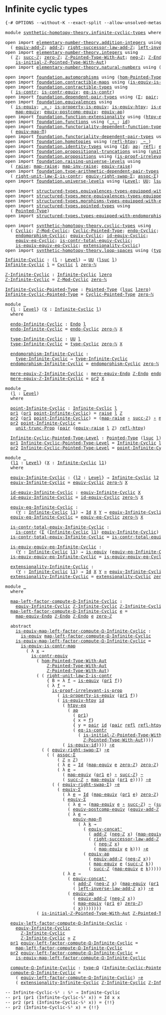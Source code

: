 # Infinite cyclic types

<pre class="Agda"><a id="34" class="Symbol">{-#</a> <a id="38" class="Keyword">OPTIONS</a> <a id="46" class="Pragma">--without-K</a> <a id="58" class="Pragma">--exact-split</a> <a id="72" class="Pragma">--allow-unsolved-metas</a> <a id="95" class="Symbol">#-}</a>

<a id="100" class="Keyword">module</a> <a id="107" href="synthetic-homotopy-theory.infinite-cyclic-types.html" class="Module">synthetic-homotopy-theory.infinite-cyclic-types</a> <a id="155" class="Keyword">where</a>

<a id="162" class="Keyword">open</a> <a id="167" class="Keyword">import</a> <a id="174" href="elementary-number-theory.addition-integers.html" class="Module">elementary-number-theory.addition-integers</a> <a id="217" class="Keyword">using</a>
  <a id="225" class="Symbol">(</a> <a id="227" href="elementary-number-theory.addition-integers.html#14008" class="Function">equiv-add-ℤ</a><a id="238" class="Symbol">;</a> <a id="240" href="elementary-number-theory.addition-integers.html#1489" class="Function">add-ℤ</a><a id="245" class="Symbol">;</a> <a id="247" href="elementary-number-theory.addition-integers.html#4028" class="Function">right-successor-law-add-ℤ</a><a id="272" class="Symbol">;</a> <a id="274" href="elementary-number-theory.addition-integers.html#7226" class="Function">left-inverse-law-add-ℤ</a><a id="296" class="Symbol">)</a>
<a id="298" class="Keyword">open</a> <a id="303" class="Keyword">import</a> <a id="310" href="elementary-number-theory.integers.html" class="Module">elementary-number-theory.integers</a> <a id="344" class="Keyword">using</a>
  <a id="352" class="Symbol">(</a> <a id="354" href="elementary-number-theory.integers.html#1867" class="Function">ℤ</a><a id="355" class="Symbol">;</a> <a id="357" href="elementary-number-theory.integers.html#3458" class="Function">succ-ℤ</a><a id="363" class="Symbol">;</a> <a id="365" href="elementary-number-theory.integers.html#2119" class="Function">zero-ℤ</a><a id="371" class="Symbol">;</a> <a id="373" href="elementary-number-theory.integers.html#11387" class="Function">ℤ-Pointed-Type-With-Aut</a><a id="396" class="Symbol">;</a> <a id="398" href="elementary-number-theory.integers.html#3883" class="Function">neg-ℤ</a><a id="403" class="Symbol">;</a> <a id="405" href="elementary-number-theory.integers.html#3783" class="Function">ℤ-Endo</a><a id="411" class="Symbol">;</a>
    <a id="417" href="elementary-number-theory.integers.html#20906" class="Function">is-initial-ℤ-Pointed-Type-With-Aut</a><a id="451" class="Symbol">)</a>
<a id="453" class="Keyword">open</a> <a id="458" class="Keyword">import</a> <a id="465" href="elementary-number-theory.natural-numbers.html" class="Module">elementary-number-theory.natural-numbers</a> <a id="506" class="Keyword">using</a> <a id="512" class="Symbol">(</a><a id="513" href="elementary-number-theory.natural-numbers.html#1465" class="InductiveConstructor">zero-ℕ</a><a id="519" class="Symbol">)</a>

<a id="522" class="Keyword">open</a> <a id="527" class="Keyword">import</a> <a id="534" href="foundation.automorphisms.html" class="Module">foundation.automorphisms</a> <a id="559" class="Keyword">using</a> <a id="565" class="Symbol">(</a><a id="566" href="foundation.automorphisms.html#2986" class="Function">hom-Pointed-Type-With-Aut</a><a id="591" class="Symbol">)</a>
<a id="593" class="Keyword">open</a> <a id="598" class="Keyword">import</a> <a id="605" href="foundation.contractible-maps.html" class="Module">foundation.contractible-maps</a> <a id="634" class="Keyword">using</a> <a id="640" class="Symbol">(</a><a id="641" href="foundation-core.contractible-maps.html#2368" class="Function">is-equiv-is-contr-map</a><a id="662" class="Symbol">)</a>
<a id="664" class="Keyword">open</a> <a id="669" class="Keyword">import</a> <a id="676" href="foundation.contractible-types.html" class="Module">foundation.contractible-types</a> <a id="706" class="Keyword">using</a>
  <a id="714" class="Symbol">(</a> <a id="716" href="foundation-core.contractible-types.html#925" class="Function">is-contr</a><a id="724" class="Symbol">;</a> <a id="726" href="foundation-core.contractible-types.html#3230" class="Function">is-contr-equiv</a><a id="740" class="Symbol">;</a> <a id="742" href="foundation-core.contractible-types.html#1232" class="Function">eq-is-contr</a><a id="753" class="Symbol">)</a>
<a id="755" class="Keyword">open</a> <a id="760" class="Keyword">import</a> <a id="767" href="foundation.dependent-pair-types.html" class="Module">foundation.dependent-pair-types</a> <a id="799" class="Keyword">using</a> <a id="805" class="Symbol">(</a><a id="806" href="foundation-core.dependent-pair-types.html#502" class="Record">Σ</a><a id="807" class="Symbol">;</a> <a id="809" href="foundation-core.dependent-pair-types.html#575" class="InductiveConstructor">pair</a><a id="813" class="Symbol">;</a> <a id="815" href="foundation-core.dependent-pair-types.html#592" class="Field">pr1</a><a id="818" class="Symbol">;</a> <a id="820" href="foundation-core.dependent-pair-types.html#604" class="Field">pr2</a><a id="823" class="Symbol">)</a>
<a id="825" class="Keyword">open</a> <a id="830" class="Keyword">import</a> <a id="837" href="foundation.equivalences.html" class="Module">foundation.equivalences</a> <a id="861" class="Keyword">using</a>
  <a id="869" class="Symbol">(</a> <a id="871" href="foundation-core.equivalences.html#1542" class="Function">is-equiv</a><a id="879" class="Symbol">;</a> <a id="881" href="foundation-core.equivalences.html#1607" class="Function Operator">_≃_</a><a id="884" class="Symbol">;</a> <a id="886" href="foundation.equivalences.html#13429" class="Function">is-property-is-equiv</a><a id="906" class="Symbol">;</a> <a id="908" href="foundation-core.equivalences.html#10144" class="Function">is-equiv-htpy</a><a id="921" class="Symbol">;</a> <a id="923" href="foundation-core.equivalences.html#2309" class="Function">is-equiv-id</a><a id="934" class="Symbol">;</a> <a id="936" href="foundation-core.equivalences.html#7855" class="Function Operator">_∘e_</a><a id="940" class="Symbol">;</a>
    <a id="946" href="foundation-core.equivalences.html#1807" class="Function">map-equiv</a><a id="955" class="Symbol">;</a> <a id="957" href="foundation.equivalences.html#18700" class="Function">equiv-postcomp-equiv</a><a id="977" class="Symbol">;</a> <a id="979" href="foundation-core.equivalences.html#16732" class="Function">equiv-ap</a><a id="987" class="Symbol">)</a>
<a id="989" class="Keyword">open</a> <a id="994" class="Keyword">import</a> <a id="1001" href="foundation.function-extensionality.html" class="Module">foundation.function-extensionality</a> <a id="1036" class="Keyword">using</a> <a id="1042" class="Symbol">(</a><a id="1043" href="foundation.function-extensionality.html#946" class="Function">htpy-eq</a><a id="1050" class="Symbol">)</a>
<a id="1052" class="Keyword">open</a> <a id="1057" class="Keyword">import</a> <a id="1064" href="foundation.functions.html" class="Module">foundation.functions</a> <a id="1085" class="Keyword">using</a> <a id="1091" class="Symbol">(</a><a id="1092" href="foundation-core.functions.html#407" class="Function Operator">_∘_</a><a id="1095" class="Symbol">;</a> <a id="1097" href="foundation-core.functions.html#309" class="Function">id</a><a id="1099" class="Symbol">)</a>
<a id="1101" class="Keyword">open</a> <a id="1106" class="Keyword">import</a> <a id="1113" href="foundation.functoriality-dependent-function-types.html" class="Module">foundation.functoriality-dependent-function-types</a> <a id="1163" class="Keyword">using</a>
  <a id="1171" class="Symbol">(</a> <a id="1173" href="foundation.functoriality-dependent-function-types.html#3637" class="Function">equiv-map-Π</a><a id="1184" class="Symbol">)</a>
<a id="1186" class="Keyword">open</a> <a id="1191" class="Keyword">import</a> <a id="1198" href="foundation.functoriality-dependent-pair-types.html" class="Module">foundation.functoriality-dependent-pair-types</a> <a id="1244" class="Keyword">using</a> <a id="1250" class="Symbol">(</a><a id="1251" href="foundation-core.functoriality-dependent-pair-types.html#10421" class="Function">equiv-Σ</a><a id="1258" class="Symbol">)</a>
<a id="1260" class="Keyword">open</a> <a id="1265" class="Keyword">import</a> <a id="1272" href="foundation.homotopies.html" class="Module">foundation.homotopies</a> <a id="1294" class="Keyword">using</a> <a id="1300" class="Symbol">(</a><a id="1301" href="foundation-core.homotopies.html#632" class="Function">refl-htpy</a><a id="1310" class="Symbol">;</a> <a id="1312" href="foundation-core.homotopies.html#467" class="Function Operator">_~_</a><a id="1315" class="Symbol">)</a>
<a id="1317" class="Keyword">open</a> <a id="1322" class="Keyword">import</a> <a id="1329" href="foundation.identity-types.html" class="Module">foundation.identity-types</a> <a id="1355" class="Keyword">using</a> <a id="1361" class="Symbol">(</a><a id="1362" href="foundation-core.identity-types.html#641" class="Datatype">Id</a><a id="1364" class="Symbol">;</a> <a id="1366" href="foundation-core.identity-types.html#2853" class="Function">ap</a><a id="1368" class="Symbol">;</a> <a id="1370" href="foundation-core.identity-types.html#694" class="InductiveConstructor">refl</a><a id="1374" class="Symbol">;</a> <a id="1376" href="foundation.identity-types.html#2710" class="Function">equiv-concat&#39;</a><a id="1389" class="Symbol">)</a>
<a id="1391" class="Keyword">open</a> <a id="1396" class="Keyword">import</a> <a id="1403" href="foundation.propositional-truncations.html" class="Module">foundation.propositional-truncations</a> <a id="1440" class="Keyword">using</a> <a id="1446" class="Symbol">(</a><a id="1447" href="foundation.propositional-truncations.html#2096" class="Function">unit-trunc-Prop</a><a id="1462" class="Symbol">)</a>
<a id="1464" class="Keyword">open</a> <a id="1469" class="Keyword">import</a> <a id="1476" href="foundation.propositions.html" class="Module">foundation.propositions</a> <a id="1500" class="Keyword">using</a> <a id="1506" class="Symbol">(</a><a id="1507" href="foundation-core.propositions.html#2978" class="Function">is-proof-irrelevant-is-prop</a><a id="1534" class="Symbol">)</a>
<a id="1536" class="Keyword">open</a> <a id="1541" class="Keyword">import</a> <a id="1548" href="foundation.raising-universe-levels.html" class="Module">foundation.raising-universe-levels</a> <a id="1583" class="Keyword">using</a>
  <a id="1591" class="Symbol">(</a> <a id="1593" href="foundation.raising-universe-levels.html#964" class="Datatype">raise</a><a id="1598" class="Symbol">;</a> <a id="1600" href="foundation.raising-universe-levels.html#1029" class="InductiveConstructor">map-raise</a><a id="1609" class="Symbol">;</a> <a id="1611" href="foundation.raising-universe-levels.html#1105" class="Function">map-inv-raise</a><a id="1624" class="Symbol">;</a> <a id="1626" href="foundation.raising-universe-levels.html#1541" class="Function">equiv-raise</a><a id="1637" class="Symbol">)</a>
<a id="1639" class="Keyword">open</a> <a id="1644" class="Keyword">import</a> <a id="1651" href="foundation.type-arithmetic-dependent-pair-types.html" class="Module">foundation.type-arithmetic-dependent-pair-types</a> <a id="1699" class="Keyword">using</a>
  <a id="1707" class="Symbol">(</a> <a id="1709" href="foundation-core.type-arithmetic-dependent-pair-types.html#4301" class="Function">right-unit-law-Σ-is-contr</a><a id="1734" class="Symbol">;</a> <a id="1736" href="foundation-core.type-arithmetic-dependent-pair-types.html#11499" class="Function">equiv-right-swap-Σ</a><a id="1754" class="Symbol">;</a> <a id="1756" href="foundation-core.type-arithmetic-dependent-pair-types.html#5662" class="Function">assoc-Σ</a><a id="1763" class="Symbol">)</a>
<a id="1765" class="Keyword">open</a> <a id="1770" class="Keyword">import</a> <a id="1777" href="foundation.universe-levels.html" class="Module">foundation.universe-levels</a> <a id="1804" class="Keyword">using</a> <a id="1810" class="Symbol">(</a><a id="1811" href="Agda.Primitive.html#597" class="Postulate">Level</a><a id="1816" class="Symbol">;</a> <a id="1818" href="foundation-core.universe-levels.html#222" class="Primitive">UU</a><a id="1820" class="Symbol">;</a> <a id="1822" href="Agda.Primitive.html#780" class="Primitive">lsuc</a><a id="1826" class="Symbol">;</a> <a id="1828" href="Agda.Primitive.html#764" class="Primitive">lzero</a><a id="1833" class="Symbol">;</a> <a id="1835" href="Agda.Primitive.html#810" class="Primitive Operator">_⊔_</a><a id="1838" class="Symbol">)</a>

<a id="1841" class="Keyword">open</a> <a id="1846" class="Keyword">import</a> <a id="1853" href="structured-types.equivalences-types-equipped-with-endomorphisms.html" class="Module">structured-types.equivalences-types-equipped-with-endomorphisms</a>
<a id="1917" class="Keyword">open</a> <a id="1922" class="Keyword">import</a> <a id="1929" href="structured-types.mere-equivalences-types-equipped-with-endomorphisms.html" class="Module">structured-types.mere-equivalences-types-equipped-with-endomorphisms</a>
<a id="1998" class="Keyword">open</a> <a id="2003" class="Keyword">import</a> <a id="2010" href="structured-types.morphisms-types-equipped-with-endomorphisms.html" class="Module">structured-types.morphisms-types-equipped-with-endomorphisms</a>
<a id="2071" class="Keyword">open</a> <a id="2076" class="Keyword">import</a> <a id="2083" href="structured-types.pointed-types.html" class="Module">structured-types.pointed-types</a> <a id="2114" class="Keyword">using</a>
  <a id="2122" class="Symbol">(</a> <a id="2124" href="structured-types.pointed-types.html#383" class="Function">Pointed-Type</a><a id="2136" class="Symbol">)</a>
<a id="2138" class="Keyword">open</a> <a id="2143" class="Keyword">import</a> <a id="2150" href="structured-types.types-equipped-with-endomorphisms.html" class="Module">structured-types.types-equipped-with-endomorphisms</a>

<a id="2202" class="Keyword">open</a> <a id="2207" class="Keyword">import</a> <a id="2214" href="synthetic-homotopy-theory.cyclic-types.html" class="Module">synthetic-homotopy-theory.cyclic-types</a> <a id="2253" class="Keyword">using</a>
  <a id="2261" class="Symbol">(</a> <a id="2263" href="synthetic-homotopy-theory.cyclic-types.html#3980" class="Function">Cyclic</a><a id="2269" class="Symbol">;</a> <a id="2271" href="synthetic-homotopy-theory.cyclic-types.html#4063" class="Function">ℤ-Mod-Cyclic</a><a id="2283" class="Symbol">;</a> <a id="2285" href="synthetic-homotopy-theory.cyclic-types.html#4199" class="Function">Cyclic-Pointed-Type</a><a id="2304" class="Symbol">;</a> <a id="2306" href="synthetic-homotopy-theory.cyclic-types.html#4348" class="Function">endo-Cyclic</a><a id="2317" class="Symbol">;</a> <a id="2319" href="synthetic-homotopy-theory.cyclic-types.html#4425" class="Function">type-Cyclic</a><a id="2330" class="Symbol">;</a>
    <a id="2336" href="synthetic-homotopy-theory.cyclic-types.html#4983" class="Function">endomorphism-Cyclic</a><a id="2355" class="Symbol">;</a> <a id="2357" href="synthetic-homotopy-theory.cyclic-types.html#5227" class="Function">equiv-Cyclic</a><a id="2369" class="Symbol">;</a> <a id="2371" href="synthetic-homotopy-theory.cyclic-types.html#6250" class="Function">id-equiv-Cyclic</a><a id="2386" class="Symbol">;</a>
    <a id="2392" href="synthetic-homotopy-theory.cyclic-types.html#6391" class="Function">equiv-eq-Cyclic</a><a id="2407" class="Symbol">;</a> <a id="2409" href="synthetic-homotopy-theory.cyclic-types.html#6501" class="Function">is-contr-total-equiv-Cyclic</a><a id="2436" class="Symbol">;</a>
    <a id="2442" href="synthetic-homotopy-theory.cyclic-types.html#6930" class="Function">is-equiv-equiv-eq-Cyclic</a><a id="2466" class="Symbol">;</a> <a id="2468" href="synthetic-homotopy-theory.cyclic-types.html#7169" class="Function">extensionality-Cyclic</a><a id="2489" class="Symbol">)</a>
<a id="2491" class="Keyword">open</a> <a id="2496" class="Keyword">import</a> <a id="2503" href="synthetic-homotopy-theory.loop-spaces.html" class="Module">synthetic-homotopy-theory.loop-spaces</a> <a id="2541" class="Keyword">using</a> <a id="2547" class="Symbol">(</a><a id="2548" href="synthetic-homotopy-theory.loop-spaces.html#1116" class="Function">type-Ω</a><a id="2554" class="Symbol">)</a>
</pre>
<pre class="Agda"><a id="Infinite-Cyclic"></a><a id="2569" href="synthetic-homotopy-theory.infinite-cyclic-types.html#2569" class="Function">Infinite-Cyclic</a> <a id="2585" class="Symbol">:</a> <a id="2587" class="Symbol">(</a><a id="2588" href="synthetic-homotopy-theory.infinite-cyclic-types.html#2588" class="Bound">l</a> <a id="2590" class="Symbol">:</a> <a id="2592" href="Agda.Primitive.html#597" class="Postulate">Level</a><a id="2597" class="Symbol">)</a> <a id="2599" class="Symbol">→</a> <a id="2601" href="foundation-core.universe-levels.html#222" class="Primitive">UU</a> <a id="2604" class="Symbol">(</a><a id="2605" href="Agda.Primitive.html#780" class="Primitive">lsuc</a> <a id="2610" href="synthetic-homotopy-theory.infinite-cyclic-types.html#2588" class="Bound">l</a><a id="2611" class="Symbol">)</a>
<a id="2613" href="synthetic-homotopy-theory.infinite-cyclic-types.html#2569" class="Function">Infinite-Cyclic</a> <a id="2629" href="synthetic-homotopy-theory.infinite-cyclic-types.html#2629" class="Bound">l</a> <a id="2631" class="Symbol">=</a> <a id="2633" href="synthetic-homotopy-theory.cyclic-types.html#3980" class="Function">Cyclic</a> <a id="2640" href="synthetic-homotopy-theory.infinite-cyclic-types.html#2629" class="Bound">l</a> <a id="2642" href="elementary-number-theory.natural-numbers.html#1465" class="InductiveConstructor">zero-ℕ</a> 

<a id="ℤ-Infinite-Cyclic"></a><a id="2651" href="synthetic-homotopy-theory.infinite-cyclic-types.html#2651" class="Function">ℤ-Infinite-Cyclic</a> <a id="2669" class="Symbol">:</a> <a id="2671" href="synthetic-homotopy-theory.infinite-cyclic-types.html#2569" class="Function">Infinite-Cyclic</a> <a id="2687" href="Agda.Primitive.html#764" class="Primitive">lzero</a>
<a id="2693" href="synthetic-homotopy-theory.infinite-cyclic-types.html#2651" class="Function">ℤ-Infinite-Cyclic</a> <a id="2711" class="Symbol">=</a> <a id="2713" href="synthetic-homotopy-theory.cyclic-types.html#4063" class="Function">ℤ-Mod-Cyclic</a> <a id="2726" href="elementary-number-theory.natural-numbers.html#1465" class="InductiveConstructor">zero-ℕ</a>

<a id="Infinite-Cyclic-Pointed-Type"></a><a id="2734" href="synthetic-homotopy-theory.infinite-cyclic-types.html#2734" class="Function">Infinite-Cyclic-Pointed-Type</a> <a id="2763" class="Symbol">:</a> <a id="2765" href="structured-types.pointed-types.html#383" class="Function">Pointed-Type</a> <a id="2778" class="Symbol">(</a><a id="2779" href="Agda.Primitive.html#780" class="Primitive">lsuc</a> <a id="2784" href="Agda.Primitive.html#764" class="Primitive">lzero</a><a id="2789" class="Symbol">)</a>
<a id="2791" href="synthetic-homotopy-theory.infinite-cyclic-types.html#2734" class="Function">Infinite-Cyclic-Pointed-Type</a> <a id="2820" class="Symbol">=</a> <a id="2822" href="synthetic-homotopy-theory.cyclic-types.html#4199" class="Function">Cyclic-Pointed-Type</a> <a id="2842" href="elementary-number-theory.natural-numbers.html#1465" class="InductiveConstructor">zero-ℕ</a>

<a id="2850" class="Keyword">module</a> <a id="2857" href="synthetic-homotopy-theory.infinite-cyclic-types.html#2857" class="Module">_</a>
  <a id="2861" class="Symbol">{</a><a id="2862" href="synthetic-homotopy-theory.infinite-cyclic-types.html#2862" class="Bound">l</a> <a id="2864" class="Symbol">:</a> <a id="2866" href="Agda.Primitive.html#597" class="Postulate">Level</a><a id="2871" class="Symbol">}</a> <a id="2873" class="Symbol">(</a><a id="2874" href="synthetic-homotopy-theory.infinite-cyclic-types.html#2874" class="Bound">X</a> <a id="2876" class="Symbol">:</a> <a id="2878" href="synthetic-homotopy-theory.infinite-cyclic-types.html#2569" class="Function">Infinite-Cyclic</a> <a id="2894" href="synthetic-homotopy-theory.infinite-cyclic-types.html#2862" class="Bound">l</a><a id="2895" class="Symbol">)</a>
  <a id="2899" class="Keyword">where</a>

  <a id="2908" href="synthetic-homotopy-theory.infinite-cyclic-types.html#2908" class="Function">endo-Infinite-Cyclic</a> <a id="2929" class="Symbol">:</a> <a id="2931" href="structured-types.types-equipped-with-endomorphisms.html#454" class="Function">Endo</a> <a id="2936" href="synthetic-homotopy-theory.infinite-cyclic-types.html#2862" class="Bound">l</a>
  <a id="2940" href="synthetic-homotopy-theory.infinite-cyclic-types.html#2908" class="Function">endo-Infinite-Cyclic</a> <a id="2961" class="Symbol">=</a> <a id="2963" href="synthetic-homotopy-theory.cyclic-types.html#4348" class="Function">endo-Cyclic</a> <a id="2975" href="elementary-number-theory.natural-numbers.html#1465" class="InductiveConstructor">zero-ℕ</a> <a id="2982" href="synthetic-homotopy-theory.infinite-cyclic-types.html#2874" class="Bound">X</a>
  
  <a id="2989" href="synthetic-homotopy-theory.infinite-cyclic-types.html#2989" class="Function">type-Infinite-Cyclic</a> <a id="3010" class="Symbol">:</a> <a id="3012" href="foundation-core.universe-levels.html#222" class="Primitive">UU</a> <a id="3015" href="synthetic-homotopy-theory.infinite-cyclic-types.html#2862" class="Bound">l</a>
  <a id="3019" href="synthetic-homotopy-theory.infinite-cyclic-types.html#2989" class="Function">type-Infinite-Cyclic</a> <a id="3040" class="Symbol">=</a> <a id="3042" href="synthetic-homotopy-theory.cyclic-types.html#4425" class="Function">type-Cyclic</a> <a id="3054" href="elementary-number-theory.natural-numbers.html#1465" class="InductiveConstructor">zero-ℕ</a> <a id="3061" href="synthetic-homotopy-theory.infinite-cyclic-types.html#2874" class="Bound">X</a>
  
  <a id="3068" href="synthetic-homotopy-theory.infinite-cyclic-types.html#3068" class="Function">endomorphism-Infinite-Cyclic</a> <a id="3097" class="Symbol">:</a>
    <a id="3103" href="synthetic-homotopy-theory.infinite-cyclic-types.html#2989" class="Function">type-Infinite-Cyclic</a> <a id="3124" class="Symbol">→</a> <a id="3126" href="synthetic-homotopy-theory.infinite-cyclic-types.html#2989" class="Function">type-Infinite-Cyclic</a>
  <a id="3149" href="synthetic-homotopy-theory.infinite-cyclic-types.html#3068" class="Function">endomorphism-Infinite-Cyclic</a> <a id="3178" class="Symbol">=</a> <a id="3180" href="synthetic-homotopy-theory.cyclic-types.html#4983" class="Function">endomorphism-Cyclic</a> <a id="3200" href="elementary-number-theory.natural-numbers.html#1465" class="InductiveConstructor">zero-ℕ</a> <a id="3207" href="synthetic-homotopy-theory.infinite-cyclic-types.html#2874" class="Bound">X</a>

  <a id="3212" href="synthetic-homotopy-theory.infinite-cyclic-types.html#3212" class="Function">mere-equiv-ℤ-Infinite-Cyclic</a> <a id="3241" class="Symbol">:</a> <a id="3243" href="structured-types.mere-equivalences-types-equipped-with-endomorphisms.html#944" class="Function">mere-equiv-Endo</a> <a id="3259" href="elementary-number-theory.integers.html#3783" class="Function">ℤ-Endo</a> <a id="3266" href="synthetic-homotopy-theory.infinite-cyclic-types.html#2908" class="Function">endo-Infinite-Cyclic</a>
  <a id="3289" href="synthetic-homotopy-theory.infinite-cyclic-types.html#3212" class="Function">mere-equiv-ℤ-Infinite-Cyclic</a> <a id="3318" class="Symbol">=</a> <a id="3320" href="foundation-core.dependent-pair-types.html#604" class="Field">pr2</a> <a id="3324" href="synthetic-homotopy-theory.infinite-cyclic-types.html#2874" class="Bound">X</a>
  
<a id="3329" class="Keyword">module</a> <a id="3336" href="synthetic-homotopy-theory.infinite-cyclic-types.html#3336" class="Module">_</a>
  <a id="3340" class="Symbol">(</a><a id="3341" href="synthetic-homotopy-theory.infinite-cyclic-types.html#3341" class="Bound">l</a> <a id="3343" class="Symbol">:</a> <a id="3345" href="Agda.Primitive.html#597" class="Postulate">Level</a><a id="3350" class="Symbol">)</a>
  <a id="3354" class="Keyword">where</a>

  <a id="3363" href="synthetic-homotopy-theory.infinite-cyclic-types.html#3363" class="Function">point-Infinite-Cyclic</a> <a id="3385" class="Symbol">:</a> <a id="3387" href="synthetic-homotopy-theory.infinite-cyclic-types.html#2569" class="Function">Infinite-Cyclic</a> <a id="3403" href="synthetic-homotopy-theory.infinite-cyclic-types.html#3341" class="Bound">l</a>
  <a id="3407" href="foundation-core.dependent-pair-types.html#592" class="Field">pr1</a> <a id="3411" class="Symbol">(</a><a id="3412" href="foundation-core.dependent-pair-types.html#592" class="Field">pr1</a> <a id="3416" href="synthetic-homotopy-theory.infinite-cyclic-types.html#3363" class="Function">point-Infinite-Cyclic</a><a id="3437" class="Symbol">)</a> <a id="3439" class="Symbol">=</a> <a id="3441" href="foundation.raising-universe-levels.html#964" class="Datatype">raise</a> <a id="3447" href="synthetic-homotopy-theory.infinite-cyclic-types.html#3341" class="Bound">l</a> <a id="3449" href="elementary-number-theory.integers.html#1867" class="Function">ℤ</a>
  <a id="3453" href="foundation-core.dependent-pair-types.html#604" class="Field">pr2</a> <a id="3457" class="Symbol">(</a><a id="3458" href="foundation-core.dependent-pair-types.html#592" class="Field">pr1</a> <a id="3462" href="synthetic-homotopy-theory.infinite-cyclic-types.html#3363" class="Function">point-Infinite-Cyclic</a><a id="3483" class="Symbol">)</a> <a id="3485" class="Symbol">=</a> <a id="3487" class="Symbol">(</a><a id="3488" href="foundation.raising-universe-levels.html#1029" class="InductiveConstructor">map-raise</a> <a id="3498" href="foundation-core.functions.html#407" class="Function Operator">∘</a> <a id="3500" href="elementary-number-theory.integers.html#3458" class="Function">succ-ℤ</a><a id="3506" class="Symbol">)</a> <a id="3508" href="foundation-core.functions.html#407" class="Function Operator">∘</a> <a id="3510" href="foundation.raising-universe-levels.html#1105" class="Function">map-inv-raise</a>
  <a id="3526" href="foundation-core.dependent-pair-types.html#604" class="Field">pr2</a> <a id="3530" href="synthetic-homotopy-theory.infinite-cyclic-types.html#3363" class="Function">point-Infinite-Cyclic</a> <a id="3552" class="Symbol">=</a>
    <a id="3558" href="foundation.propositional-truncations.html#2096" class="Function">unit-trunc-Prop</a> <a id="3574" class="Symbol">(</a><a id="3575" href="foundation-core.dependent-pair-types.html#575" class="InductiveConstructor">pair</a> <a id="3580" class="Symbol">(</a><a id="3581" href="foundation.raising-universe-levels.html#1541" class="Function">equiv-raise</a> <a id="3593" href="synthetic-homotopy-theory.infinite-cyclic-types.html#3341" class="Bound">l</a> <a id="3595" href="elementary-number-theory.integers.html#1867" class="Function">ℤ</a><a id="3596" class="Symbol">)</a> <a id="3598" href="foundation-core.homotopies.html#632" class="Function">refl-htpy</a><a id="3607" class="Symbol">)</a>

  <a id="3612" href="synthetic-homotopy-theory.infinite-cyclic-types.html#3612" class="Function">Infinite-Cyclic-Pointed-Type-Level</a> <a id="3647" class="Symbol">:</a> <a id="3649" href="structured-types.pointed-types.html#383" class="Function">Pointed-Type</a> <a id="3662" class="Symbol">(</a><a id="3663" href="Agda.Primitive.html#780" class="Primitive">lsuc</a> <a id="3668" href="synthetic-homotopy-theory.infinite-cyclic-types.html#3341" class="Bound">l</a><a id="3669" class="Symbol">)</a>
  <a id="3673" href="foundation-core.dependent-pair-types.html#592" class="Field">pr1</a> <a id="3677" href="synthetic-homotopy-theory.infinite-cyclic-types.html#3612" class="Function">Infinite-Cyclic-Pointed-Type-Level</a> <a id="3712" class="Symbol">=</a> <a id="3714" href="synthetic-homotopy-theory.infinite-cyclic-types.html#2569" class="Function">Infinite-Cyclic</a> <a id="3730" href="synthetic-homotopy-theory.infinite-cyclic-types.html#3341" class="Bound">l</a>
  <a id="3734" href="foundation-core.dependent-pair-types.html#604" class="Field">pr2</a> <a id="3738" href="synthetic-homotopy-theory.infinite-cyclic-types.html#3612" class="Function">Infinite-Cyclic-Pointed-Type-Level</a> <a id="3773" class="Symbol">=</a> <a id="3775" href="synthetic-homotopy-theory.infinite-cyclic-types.html#3363" class="Function">point-Infinite-Cyclic</a>

<a id="3798" class="Keyword">module</a> <a id="3805" href="synthetic-homotopy-theory.infinite-cyclic-types.html#3805" class="Module">_</a>
  <a id="3809" class="Symbol">{</a><a id="3810" href="synthetic-homotopy-theory.infinite-cyclic-types.html#3810" class="Bound">l1</a> <a id="3813" class="Symbol">:</a> <a id="3815" href="Agda.Primitive.html#597" class="Postulate">Level</a><a id="3820" class="Symbol">}</a> <a id="3822" class="Symbol">(</a><a id="3823" href="synthetic-homotopy-theory.infinite-cyclic-types.html#3823" class="Bound">X</a> <a id="3825" class="Symbol">:</a> <a id="3827" href="synthetic-homotopy-theory.infinite-cyclic-types.html#2569" class="Function">Infinite-Cyclic</a> <a id="3843" href="synthetic-homotopy-theory.infinite-cyclic-types.html#3810" class="Bound">l1</a><a id="3845" class="Symbol">)</a> 
  <a id="3850" class="Keyword">where</a>
  
  <a id="3861" href="synthetic-homotopy-theory.infinite-cyclic-types.html#3861" class="Function">equiv-Infinite-Cyclic</a> <a id="3883" class="Symbol">:</a> <a id="3885" class="Symbol">{</a><a id="3886" href="synthetic-homotopy-theory.infinite-cyclic-types.html#3886" class="Bound">l2</a> <a id="3889" class="Symbol">:</a> <a id="3891" href="Agda.Primitive.html#597" class="Postulate">Level</a><a id="3896" class="Symbol">}</a> <a id="3898" class="Symbol">→</a> <a id="3900" href="synthetic-homotopy-theory.infinite-cyclic-types.html#2569" class="Function">Infinite-Cyclic</a> <a id="3916" href="synthetic-homotopy-theory.infinite-cyclic-types.html#3886" class="Bound">l2</a> <a id="3919" class="Symbol">→</a> <a id="3921" href="foundation-core.universe-levels.html#222" class="Primitive">UU</a> <a id="3924" class="Symbol">(</a><a id="3925" href="synthetic-homotopy-theory.infinite-cyclic-types.html#3810" class="Bound">l1</a> <a id="3928" href="Agda.Primitive.html#810" class="Primitive Operator">⊔</a> <a id="3930" href="synthetic-homotopy-theory.infinite-cyclic-types.html#3886" class="Bound">l2</a><a id="3932" class="Symbol">)</a>
  <a id="3936" href="synthetic-homotopy-theory.infinite-cyclic-types.html#3861" class="Function">equiv-Infinite-Cyclic</a> <a id="3958" class="Symbol">=</a> <a id="3960" href="synthetic-homotopy-theory.cyclic-types.html#5227" class="Function">equiv-Cyclic</a> <a id="3973" href="elementary-number-theory.natural-numbers.html#1465" class="InductiveConstructor">zero-ℕ</a> <a id="3980" href="synthetic-homotopy-theory.infinite-cyclic-types.html#3823" class="Bound">X</a>

  <a id="3985" href="synthetic-homotopy-theory.infinite-cyclic-types.html#3985" class="Function">id-equiv-Infinite-Cyclic</a> <a id="4010" class="Symbol">:</a> <a id="4012" href="synthetic-homotopy-theory.infinite-cyclic-types.html#3861" class="Function">equiv-Infinite-Cyclic</a> <a id="4034" href="synthetic-homotopy-theory.infinite-cyclic-types.html#3823" class="Bound">X</a>
  <a id="4038" href="synthetic-homotopy-theory.infinite-cyclic-types.html#3985" class="Function">id-equiv-Infinite-Cyclic</a> <a id="4063" class="Symbol">=</a> <a id="4065" href="synthetic-homotopy-theory.cyclic-types.html#6250" class="Function">id-equiv-Cyclic</a> <a id="4081" href="elementary-number-theory.natural-numbers.html#1465" class="InductiveConstructor">zero-ℕ</a> <a id="4088" href="synthetic-homotopy-theory.infinite-cyclic-types.html#3823" class="Bound">X</a>

  <a id="4093" href="synthetic-homotopy-theory.infinite-cyclic-types.html#4093" class="Function">equiv-eq-Infinite-Cyclic</a> <a id="4118" class="Symbol">:</a>
    <a id="4124" class="Symbol">(</a><a id="4125" href="synthetic-homotopy-theory.infinite-cyclic-types.html#4125" class="Bound">Y</a> <a id="4127" class="Symbol">:</a> <a id="4129" href="synthetic-homotopy-theory.infinite-cyclic-types.html#2569" class="Function">Infinite-Cyclic</a> <a id="4145" href="synthetic-homotopy-theory.infinite-cyclic-types.html#3810" class="Bound">l1</a><a id="4147" class="Symbol">)</a> <a id="4149" class="Symbol">→</a> <a id="4151" href="foundation-core.identity-types.html#641" class="Datatype">Id</a> <a id="4154" href="synthetic-homotopy-theory.infinite-cyclic-types.html#3823" class="Bound">X</a> <a id="4156" href="synthetic-homotopy-theory.infinite-cyclic-types.html#4125" class="Bound">Y</a> <a id="4158" class="Symbol">→</a> <a id="4160" href="synthetic-homotopy-theory.infinite-cyclic-types.html#3861" class="Function">equiv-Infinite-Cyclic</a> <a id="4182" href="synthetic-homotopy-theory.infinite-cyclic-types.html#4125" class="Bound">Y</a>
  <a id="4186" href="synthetic-homotopy-theory.infinite-cyclic-types.html#4093" class="Function">equiv-eq-Infinite-Cyclic</a> <a id="4211" class="Symbol">=</a> <a id="4213" href="synthetic-homotopy-theory.cyclic-types.html#6391" class="Function">equiv-eq-Cyclic</a> <a id="4229" href="elementary-number-theory.natural-numbers.html#1465" class="InductiveConstructor">zero-ℕ</a> <a id="4236" href="synthetic-homotopy-theory.infinite-cyclic-types.html#3823" class="Bound">X</a>
  
  <a id="4243" href="synthetic-homotopy-theory.infinite-cyclic-types.html#4243" class="Function">is-contr-total-equiv-Infinite-Cyclic</a> <a id="4280" class="Symbol">:</a>
    <a id="4286" href="foundation-core.contractible-types.html#925" class="Function">is-contr</a> <a id="4295" class="Symbol">(</a><a id="4296" href="foundation-core.dependent-pair-types.html#502" class="Record">Σ</a> <a id="4298" class="Symbol">(</a><a id="4299" href="synthetic-homotopy-theory.infinite-cyclic-types.html#2569" class="Function">Infinite-Cyclic</a> <a id="4315" href="synthetic-homotopy-theory.infinite-cyclic-types.html#3810" class="Bound">l1</a><a id="4317" class="Symbol">)</a> <a id="4319" href="synthetic-homotopy-theory.infinite-cyclic-types.html#3861" class="Function">equiv-Infinite-Cyclic</a><a id="4340" class="Symbol">)</a>
  <a id="4344" href="synthetic-homotopy-theory.infinite-cyclic-types.html#4243" class="Function">is-contr-total-equiv-Infinite-Cyclic</a> <a id="4381" class="Symbol">=</a> <a id="4383" href="synthetic-homotopy-theory.cyclic-types.html#6501" class="Function">is-contr-total-equiv-Cyclic</a> <a id="4411" href="elementary-number-theory.natural-numbers.html#1465" class="InductiveConstructor">zero-ℕ</a> <a id="4418" href="synthetic-homotopy-theory.infinite-cyclic-types.html#3823" class="Bound">X</a>

  <a id="4423" href="synthetic-homotopy-theory.infinite-cyclic-types.html#4423" class="Function">is-equiv-equiv-eq-Infinite-Cyclic</a> <a id="4457" class="Symbol">:</a>
    <a id="4463" class="Symbol">(</a><a id="4464" href="synthetic-homotopy-theory.infinite-cyclic-types.html#4464" class="Bound">Y</a> <a id="4466" class="Symbol">:</a> <a id="4468" href="synthetic-homotopy-theory.infinite-cyclic-types.html#2569" class="Function">Infinite-Cyclic</a> <a id="4484" href="synthetic-homotopy-theory.infinite-cyclic-types.html#3810" class="Bound">l1</a><a id="4486" class="Symbol">)</a> <a id="4488" class="Symbol">→</a> <a id="4490" href="foundation-core.equivalences.html#1542" class="Function">is-equiv</a> <a id="4499" class="Symbol">(</a><a id="4500" href="synthetic-homotopy-theory.infinite-cyclic-types.html#4093" class="Function">equiv-eq-Infinite-Cyclic</a> <a id="4525" href="synthetic-homotopy-theory.infinite-cyclic-types.html#4464" class="Bound">Y</a><a id="4526" class="Symbol">)</a>
  <a id="4530" href="synthetic-homotopy-theory.infinite-cyclic-types.html#4423" class="Function">is-equiv-equiv-eq-Infinite-Cyclic</a> <a id="4564" class="Symbol">=</a> <a id="4566" href="synthetic-homotopy-theory.cyclic-types.html#6930" class="Function">is-equiv-equiv-eq-Cyclic</a> <a id="4591" href="elementary-number-theory.natural-numbers.html#1465" class="InductiveConstructor">zero-ℕ</a> <a id="4598" href="synthetic-homotopy-theory.infinite-cyclic-types.html#3823" class="Bound">X</a>

  <a id="4603" href="synthetic-homotopy-theory.infinite-cyclic-types.html#4603" class="Function">extensionality-Infinite-Cyclic</a> <a id="4634" class="Symbol">:</a>
    <a id="4640" class="Symbol">(</a><a id="4641" href="synthetic-homotopy-theory.infinite-cyclic-types.html#4641" class="Bound">Y</a> <a id="4643" class="Symbol">:</a> <a id="4645" href="synthetic-homotopy-theory.infinite-cyclic-types.html#2569" class="Function">Infinite-Cyclic</a> <a id="4661" href="synthetic-homotopy-theory.infinite-cyclic-types.html#3810" class="Bound">l1</a><a id="4663" class="Symbol">)</a> <a id="4665" class="Symbol">→</a> <a id="4667" href="foundation-core.identity-types.html#641" class="Datatype">Id</a> <a id="4670" href="synthetic-homotopy-theory.infinite-cyclic-types.html#3823" class="Bound">X</a> <a id="4672" href="synthetic-homotopy-theory.infinite-cyclic-types.html#4641" class="Bound">Y</a> <a id="4674" href="foundation-core.equivalences.html#1607" class="Function Operator">≃</a> <a id="4676" href="synthetic-homotopy-theory.infinite-cyclic-types.html#3861" class="Function">equiv-Infinite-Cyclic</a> <a id="4698" href="synthetic-homotopy-theory.infinite-cyclic-types.html#4641" class="Bound">Y</a>
  <a id="4702" href="synthetic-homotopy-theory.infinite-cyclic-types.html#4603" class="Function">extensionality-Infinite-Cyclic</a> <a id="4733" class="Symbol">=</a> <a id="4735" href="synthetic-homotopy-theory.cyclic-types.html#7169" class="Function">extensionality-Cyclic</a> <a id="4757" href="elementary-number-theory.natural-numbers.html#1465" class="InductiveConstructor">zero-ℕ</a> <a id="4764" href="synthetic-homotopy-theory.infinite-cyclic-types.html#3823" class="Bound">X</a>

<a id="4767" class="Keyword">module</a> <a id="4774" href="synthetic-homotopy-theory.infinite-cyclic-types.html#4774" class="Module">_</a>
  <a id="4778" class="Keyword">where</a>
  
  <a id="4789" href="synthetic-homotopy-theory.infinite-cyclic-types.html#4789" class="Function">map-left-factor-compute-Ω-Infinite-Cyclic</a> <a id="4831" class="Symbol">:</a>
    <a id="4837" href="synthetic-homotopy-theory.infinite-cyclic-types.html#3861" class="Function">equiv-Infinite-Cyclic</a> <a id="4859" href="synthetic-homotopy-theory.infinite-cyclic-types.html#2651" class="Function">ℤ-Infinite-Cyclic</a> <a id="4877" href="synthetic-homotopy-theory.infinite-cyclic-types.html#2651" class="Function">ℤ-Infinite-Cyclic</a> <a id="4895" class="Symbol">→</a> <a id="4897" href="elementary-number-theory.integers.html#1867" class="Function">ℤ</a>
  <a id="4901" href="synthetic-homotopy-theory.infinite-cyclic-types.html#4789" class="Function">map-left-factor-compute-Ω-Infinite-Cyclic</a> <a id="4943" href="synthetic-homotopy-theory.infinite-cyclic-types.html#4943" class="Bound">e</a> <a id="4945" class="Symbol">=</a>
    <a id="4951" href="structured-types.equivalences-types-equipped-with-endomorphisms.html#1431" class="Function">map-equiv-Endo</a> <a id="4966" href="elementary-number-theory.integers.html#3783" class="Function">ℤ-Endo</a> <a id="4973" href="elementary-number-theory.integers.html#3783" class="Function">ℤ-Endo</a> <a id="4980" href="synthetic-homotopy-theory.infinite-cyclic-types.html#4943" class="Bound">e</a> <a id="4982" href="elementary-number-theory.integers.html#2119" class="Function">zero-ℤ</a>

  <a id="4992" class="Keyword">abstract</a>
    <a id="5005" href="synthetic-homotopy-theory.infinite-cyclic-types.html#5005" class="Function">is-equiv-map-left-factor-compute-Ω-Infinite-Cyclic</a> <a id="5056" class="Symbol">:</a>
      <a id="5064" href="foundation-core.equivalences.html#1542" class="Function">is-equiv</a> <a id="5073" href="synthetic-homotopy-theory.infinite-cyclic-types.html#4789" class="Function">map-left-factor-compute-Ω-Infinite-Cyclic</a>
    <a id="5119" href="synthetic-homotopy-theory.infinite-cyclic-types.html#5005" class="Function">is-equiv-map-left-factor-compute-Ω-Infinite-Cyclic</a> <a id="5170" class="Symbol">=</a>
      <a id="5178" href="foundation-core.contractible-maps.html#2368" class="Function">is-equiv-is-contr-map</a>
        <a id="5208" class="Symbol">(</a> <a id="5210" class="Symbol">λ</a> <a id="5212" href="synthetic-homotopy-theory.infinite-cyclic-types.html#5212" class="Bound">x</a> <a id="5214" class="Symbol">→</a>
          <a id="5226" href="foundation-core.contractible-types.html#3230" class="Function">is-contr-equiv</a>
            <a id="5253" class="Symbol">(</a> <a id="5255" href="foundation.automorphisms.html#2986" class="Function">hom-Pointed-Type-With-Aut</a>
                <a id="5297" href="elementary-number-theory.integers.html#11387" class="Function">ℤ-Pointed-Type-With-Aut</a>
                <a id="5337" href="elementary-number-theory.integers.html#11387" class="Function">ℤ-Pointed-Type-With-Aut</a><a id="5360" class="Symbol">)</a>
            <a id="5374" class="Symbol">(</a> <a id="5376" class="Symbol">(</a> <a id="5378" href="foundation-core.type-arithmetic-dependent-pair-types.html#4301" class="Function">right-unit-law-Σ-is-contr</a>
                <a id="5420" class="Symbol">{</a> <a id="5422" class="Argument">B</a> <a id="5424" class="Symbol">=</a> <a id="5426" class="Symbol">λ</a> <a id="5428" href="synthetic-homotopy-theory.infinite-cyclic-types.html#5428" class="Bound">f</a> <a id="5430" class="Symbol">→</a> <a id="5432" href="foundation-core.equivalences.html#1542" class="Function">is-equiv</a> <a id="5441" class="Symbol">(</a><a id="5442" href="foundation-core.dependent-pair-types.html#592" class="Field">pr1</a> <a id="5446" href="synthetic-homotopy-theory.infinite-cyclic-types.html#5428" class="Bound">f</a><a id="5447" class="Symbol">)}</a>
                <a id="5466" class="Symbol">(</a> <a id="5468" class="Symbol">λ</a> <a id="5470" href="synthetic-homotopy-theory.infinite-cyclic-types.html#5470" class="Bound">f</a> <a id="5472" class="Symbol">→</a>
                  <a id="5492" href="foundation-core.propositions.html#2978" class="Function">is-proof-irrelevant-is-prop</a>
                    <a id="5540" class="Symbol">(</a> <a id="5542" href="foundation.equivalences.html#13429" class="Function">is-property-is-equiv</a> <a id="5563" class="Symbol">(</a><a id="5564" href="foundation-core.dependent-pair-types.html#592" class="Field">pr1</a> <a id="5568" href="synthetic-homotopy-theory.infinite-cyclic-types.html#5470" class="Bound">f</a><a id="5569" class="Symbol">))</a>
                    <a id="5592" class="Symbol">(</a> <a id="5594" href="foundation-core.equivalences.html#10144" class="Function">is-equiv-htpy</a> <a id="5608" href="foundation-core.functions.html#309" class="Function">id</a>
                      <a id="5633" class="Symbol">(</a> <a id="5635" href="foundation.function-extensionality.html#946" class="Function">htpy-eq</a>
                        <a id="5667" class="Symbol">(</a> <a id="5669" href="foundation-core.identity-types.html#2853" class="Function">ap</a>
                          <a id="5698" class="Symbol">(</a> <a id="5700" href="foundation-core.dependent-pair-types.html#592" class="Field">pr1</a><a id="5703" class="Symbol">)</a>
                          <a id="5731" class="Symbol">{</a> <a id="5733" class="Argument">x</a> <a id="5735" class="Symbol">=</a> <a id="5737" href="synthetic-homotopy-theory.infinite-cyclic-types.html#5470" class="Bound">f</a><a id="5738" class="Symbol">}</a>
                          <a id="5766" class="Symbol">{</a> <a id="5768" class="Argument">y</a> <a id="5770" class="Symbol">=</a> <a id="5772" href="foundation-core.dependent-pair-types.html#575" class="InductiveConstructor">pair</a> <a id="5777" href="foundation-core.functions.html#309" class="Function">id</a> <a id="5780" class="Symbol">(</a><a id="5781" href="foundation-core.dependent-pair-types.html#575" class="InductiveConstructor">pair</a> <a id="5786" href="foundation-core.identity-types.html#694" class="InductiveConstructor">refl</a> <a id="5791" href="foundation-core.homotopies.html#632" class="Function">refl-htpy</a><a id="5800" class="Symbol">)}</a>
                          <a id="5829" class="Symbol">(</a> <a id="5831" href="foundation-core.contractible-types.html#1232" class="Function">eq-is-contr</a>
                            <a id="5871" class="Symbol">(</a> <a id="5873" href="elementary-number-theory.integers.html#20906" class="Function">is-initial-ℤ-Pointed-Type-With-Aut</a>
                              <a id="5938" href="elementary-number-theory.integers.html#11387" class="Function">ℤ-Pointed-Type-With-Aut</a><a id="5961" class="Symbol">))))</a>
                      <a id="5988" class="Symbol">(</a> <a id="5990" href="foundation-core.equivalences.html#2309" class="Function">is-equiv-id</a><a id="6001" class="Symbol">))))</a> <a id="6006" href="foundation-core.equivalences.html#7855" class="Function Operator">∘e</a>
              <a id="6023" class="Symbol">(</a> <a id="6025" class="Symbol">(</a> <a id="6027" href="foundation-core.type-arithmetic-dependent-pair-types.html#11499" class="Function">equiv-right-swap-Σ</a><a id="6045" class="Symbol">)</a> <a id="6047" href="foundation-core.equivalences.html#7855" class="Function Operator">∘e</a>
                <a id="6066" class="Symbol">(</a> <a id="6068" class="Symbol">(</a> <a id="6070" href="foundation-core.type-arithmetic-dependent-pair-types.html#5662" class="Function">assoc-Σ</a>
                    <a id="6098" class="Symbol">(</a> <a id="6100" href="elementary-number-theory.integers.html#1867" class="Function">ℤ</a> <a id="6102" href="foundation-core.equivalences.html#1607" class="Function Operator">≃</a> <a id="6104" href="elementary-number-theory.integers.html#1867" class="Function">ℤ</a><a id="6105" class="Symbol">)</a>
                    <a id="6127" class="Symbol">(</a> <a id="6129" class="Symbol">λ</a> <a id="6131" href="synthetic-homotopy-theory.infinite-cyclic-types.html#6131" class="Bound">e</a> <a id="6133" class="Symbol">→</a> <a id="6135" href="foundation-core.identity-types.html#641" class="Datatype">Id</a> <a id="6138" class="Symbol">(</a><a id="6139" href="foundation-core.equivalences.html#1807" class="Function">map-equiv</a> <a id="6149" href="synthetic-homotopy-theory.infinite-cyclic-types.html#6131" class="Bound">e</a> <a id="6151" href="elementary-number-theory.integers.html#2119" class="Function">zero-ℤ</a><a id="6157" class="Symbol">)</a> <a id="6159" href="elementary-number-theory.integers.html#2119" class="Function">zero-ℤ</a><a id="6165" class="Symbol">)</a>
                    <a id="6187" class="Symbol">(</a> <a id="6189" class="Symbol">λ</a> <a id="6191" href="synthetic-homotopy-theory.infinite-cyclic-types.html#6191" class="Bound">e</a> <a id="6193" class="Symbol">→</a>
                      <a id="6217" class="Symbol">(</a> <a id="6219" href="foundation-core.equivalences.html#1807" class="Function">map-equiv</a> <a id="6229" class="Symbol">(</a><a id="6230" href="foundation-core.dependent-pair-types.html#592" class="Field">pr1</a> <a id="6234" href="synthetic-homotopy-theory.infinite-cyclic-types.html#6191" class="Bound">e</a><a id="6235" class="Symbol">)</a> <a id="6237" href="foundation-core.functions.html#407" class="Function Operator">∘</a> <a id="6239" href="elementary-number-theory.integers.html#3458" class="Function">succ-ℤ</a><a id="6245" class="Symbol">)</a> <a id="6247" href="foundation-core.homotopies.html#467" class="Function Operator">~</a>
                      <a id="6271" class="Symbol">(</a> <a id="6273" href="elementary-number-theory.integers.html#3458" class="Function">succ-ℤ</a> <a id="6280" href="foundation-core.functions.html#407" class="Function Operator">∘</a> <a id="6282" href="foundation-core.equivalences.html#1807" class="Function">map-equiv</a> <a id="6292" class="Symbol">(</a><a id="6293" href="foundation-core.dependent-pair-types.html#592" class="Field">pr1</a> <a id="6297" href="synthetic-homotopy-theory.infinite-cyclic-types.html#6191" class="Bound">e</a><a id="6298" class="Symbol">))))</a> <a id="6303" href="foundation-core.equivalences.html#7855" class="Function Operator">∘e</a>
                  <a id="6324" class="Symbol">(</a> <a id="6326" class="Symbol">(</a> <a id="6328" href="foundation-core.type-arithmetic-dependent-pair-types.html#11499" class="Function">equiv-right-swap-Σ</a><a id="6346" class="Symbol">)</a> <a id="6348" href="foundation-core.equivalences.html#7855" class="Function Operator">∘e</a>
                    <a id="6371" class="Symbol">(</a> <a id="6373" href="foundation-core.functoriality-dependent-pair-types.html#10421" class="Function">equiv-Σ</a>
                      <a id="6403" class="Symbol">(</a> <a id="6405" class="Symbol">λ</a> <a id="6407" href="synthetic-homotopy-theory.infinite-cyclic-types.html#6407" class="Bound">e</a> <a id="6409" class="Symbol">→</a> <a id="6411" href="foundation-core.identity-types.html#641" class="Datatype">Id</a> <a id="6414" class="Symbol">(</a><a id="6415" href="foundation-core.equivalences.html#1807" class="Function">map-equiv</a> <a id="6425" class="Symbol">(</a><a id="6426" href="foundation-core.dependent-pair-types.html#592" class="Field">pr1</a> <a id="6430" href="synthetic-homotopy-theory.infinite-cyclic-types.html#6407" class="Bound">e</a><a id="6431" class="Symbol">)</a> <a id="6433" href="elementary-number-theory.integers.html#2119" class="Function">zero-ℤ</a><a id="6439" class="Symbol">)</a> <a id="6441" href="elementary-number-theory.integers.html#2119" class="Function">zero-ℤ</a><a id="6447" class="Symbol">)</a>
                      <a id="6471" class="Symbol">(</a> <a id="6473" href="foundation-core.functoriality-dependent-pair-types.html#10421" class="Function">equiv-Σ</a>
                        <a id="6505" class="Symbol">(</a> <a id="6507" class="Symbol">λ</a> <a id="6509" href="synthetic-homotopy-theory.infinite-cyclic-types.html#6509" class="Bound">e</a> <a id="6511" class="Symbol">→</a> <a id="6513" class="Symbol">(</a><a id="6514" href="foundation-core.equivalences.html#1807" class="Function">map-equiv</a> <a id="6524" href="synthetic-homotopy-theory.infinite-cyclic-types.html#6509" class="Bound">e</a> <a id="6526" href="foundation-core.functions.html#407" class="Function Operator">∘</a> <a id="6528" href="elementary-number-theory.integers.html#3458" class="Function">succ-ℤ</a><a id="6534" class="Symbol">)</a> <a id="6536" href="foundation-core.homotopies.html#467" class="Function Operator">~</a> <a id="6538" class="Symbol">(</a><a id="6539" href="elementary-number-theory.integers.html#3458" class="Function">succ-ℤ</a> <a id="6546" href="foundation-core.functions.html#407" class="Function Operator">∘</a> <a id="6548" href="foundation-core.equivalences.html#1807" class="Function">map-equiv</a> <a id="6558" href="synthetic-homotopy-theory.infinite-cyclic-types.html#6509" class="Bound">e</a><a id="6559" class="Symbol">))</a>
                        <a id="6586" class="Symbol">(</a> <a id="6588" href="foundation.equivalences.html#18700" class="Function">equiv-postcomp-equiv</a> <a id="6609" class="Symbol">(</a><a id="6610" href="elementary-number-theory.addition-integers.html#14008" class="Function">equiv-add-ℤ</a> <a id="6622" class="Symbol">(</a><a id="6623" href="elementary-number-theory.integers.html#3883" class="Function">neg-ℤ</a> <a id="6629" href="synthetic-homotopy-theory.infinite-cyclic-types.html#5212" class="Bound">x</a><a id="6630" class="Symbol">))</a> <a id="6633" href="elementary-number-theory.integers.html#1867" class="Function">ℤ</a><a id="6634" class="Symbol">)</a>
                        <a id="6660" class="Symbol">(</a> <a id="6662" class="Symbol">λ</a> <a id="6664" href="synthetic-homotopy-theory.infinite-cyclic-types.html#6664" class="Bound">e</a> <a id="6666" class="Symbol">→</a>
                          <a id="6694" href="foundation.functoriality-dependent-function-types.html#3637" class="Function">equiv-map-Π</a>
                            <a id="6734" class="Symbol">(</a> <a id="6736" class="Symbol">λ</a> <a id="6738" href="synthetic-homotopy-theory.infinite-cyclic-types.html#6738" class="Bound">k</a> <a id="6740" class="Symbol">→</a>
                              <a id="6772" class="Symbol">(</a> <a id="6774" href="foundation.identity-types.html#2710" class="Function">equiv-concat&#39;</a>
                                <a id="6820" class="Symbol">(</a> <a id="6822" href="elementary-number-theory.addition-integers.html#1489" class="Function">add-ℤ</a> <a id="6828" class="Symbol">(</a><a id="6829" href="elementary-number-theory.integers.html#3883" class="Function">neg-ℤ</a> <a id="6835" href="synthetic-homotopy-theory.infinite-cyclic-types.html#5212" class="Bound">x</a><a id="6836" class="Symbol">)</a> <a id="6838" class="Symbol">(</a><a id="6839" href="foundation-core.equivalences.html#1807" class="Function">map-equiv</a> <a id="6849" href="synthetic-homotopy-theory.infinite-cyclic-types.html#6664" class="Bound">e</a> <a id="6851" class="Symbol">(</a><a id="6852" href="elementary-number-theory.integers.html#3458" class="Function">succ-ℤ</a> <a id="6859" href="synthetic-homotopy-theory.infinite-cyclic-types.html#6738" class="Bound">k</a><a id="6860" class="Symbol">)))</a>
                                <a id="6896" class="Symbol">(</a> <a id="6898" href="elementary-number-theory.addition-integers.html#4028" class="Function">right-successor-law-add-ℤ</a>
                                  <a id="6958" class="Symbol">(</a> <a id="6960" href="elementary-number-theory.integers.html#3883" class="Function">neg-ℤ</a> <a id="6966" href="synthetic-homotopy-theory.infinite-cyclic-types.html#5212" class="Bound">x</a><a id="6967" class="Symbol">)</a>
                                  <a id="7003" class="Symbol">(</a> <a id="7005" href="foundation-core.equivalences.html#1807" class="Function">map-equiv</a> <a id="7015" href="synthetic-homotopy-theory.infinite-cyclic-types.html#6664" class="Bound">e</a> <a id="7017" href="synthetic-homotopy-theory.infinite-cyclic-types.html#6738" class="Bound">k</a><a id="7018" class="Symbol">)))</a> <a id="7022" href="foundation-core.equivalences.html#7855" class="Function Operator">∘e</a>
                              <a id="7055" class="Symbol">(</a> <a id="7057" href="foundation-core.equivalences.html#16732" class="Function">equiv-ap</a>
                                <a id="7098" class="Symbol">(</a> <a id="7100" href="elementary-number-theory.addition-integers.html#14008" class="Function">equiv-add-ℤ</a> <a id="7112" class="Symbol">(</a><a id="7113" href="elementary-number-theory.integers.html#3883" class="Function">neg-ℤ</a> <a id="7119" href="synthetic-homotopy-theory.infinite-cyclic-types.html#5212" class="Bound">x</a><a id="7120" class="Symbol">))</a>
                                <a id="7155" class="Symbol">(</a> <a id="7157" href="foundation-core.equivalences.html#1807" class="Function">map-equiv</a> <a id="7167" href="synthetic-homotopy-theory.infinite-cyclic-types.html#6664" class="Bound">e</a> <a id="7169" class="Symbol">(</a><a id="7170" href="elementary-number-theory.integers.html#3458" class="Function">succ-ℤ</a> <a id="7177" href="synthetic-homotopy-theory.infinite-cyclic-types.html#6738" class="Bound">k</a><a id="7178" class="Symbol">))</a>
                                <a id="7213" class="Symbol">(</a> <a id="7215" href="elementary-number-theory.integers.html#3458" class="Function">succ-ℤ</a> <a id="7222" class="Symbol">(</a><a id="7223" href="foundation-core.equivalences.html#1807" class="Function">map-equiv</a> <a id="7233" href="synthetic-homotopy-theory.infinite-cyclic-types.html#6664" class="Bound">e</a> <a id="7235" href="synthetic-homotopy-theory.infinite-cyclic-types.html#6738" class="Bound">k</a><a id="7236" class="Symbol">))))))</a>
                      <a id="7265" class="Symbol">(</a> <a id="7267" class="Symbol">λ</a> <a id="7269" href="synthetic-homotopy-theory.infinite-cyclic-types.html#7269" class="Bound">e</a> <a id="7271" class="Symbol">→</a>
                        <a id="7297" class="Symbol">(</a> <a id="7299" href="foundation.identity-types.html#2710" class="Function">equiv-concat&#39;</a>
                          <a id="7339" class="Symbol">(</a> <a id="7341" href="elementary-number-theory.addition-integers.html#1489" class="Function">add-ℤ</a> <a id="7347" class="Symbol">(</a><a id="7348" href="elementary-number-theory.integers.html#3883" class="Function">neg-ℤ</a> <a id="7354" href="synthetic-homotopy-theory.infinite-cyclic-types.html#5212" class="Bound">x</a><a id="7355" class="Symbol">)</a> <a id="7357" class="Symbol">(</a><a id="7358" href="foundation-core.equivalences.html#1807" class="Function">map-equiv</a> <a id="7368" class="Symbol">(</a><a id="7369" href="foundation-core.dependent-pair-types.html#592" class="Field">pr1</a> <a id="7373" href="synthetic-homotopy-theory.infinite-cyclic-types.html#7269" class="Bound">e</a><a id="7374" class="Symbol">)</a> <a id="7376" href="elementary-number-theory.integers.html#2119" class="Function">zero-ℤ</a><a id="7382" class="Symbol">))</a>
                          <a id="7411" class="Symbol">(</a> <a id="7413" href="elementary-number-theory.addition-integers.html#7226" class="Function">left-inverse-law-add-ℤ</a> <a id="7436" href="synthetic-homotopy-theory.infinite-cyclic-types.html#5212" class="Bound">x</a><a id="7437" class="Symbol">))</a> <a id="7440" href="foundation-core.equivalences.html#7855" class="Function Operator">∘e</a>
                        <a id="7467" class="Symbol">(</a> <a id="7469" href="foundation-core.equivalences.html#16732" class="Function">equiv-ap</a>
                          <a id="7504" class="Symbol">(</a> <a id="7506" href="elementary-number-theory.addition-integers.html#14008" class="Function">equiv-add-ℤ</a> <a id="7518" class="Symbol">(</a><a id="7519" href="elementary-number-theory.integers.html#3883" class="Function">neg-ℤ</a> <a id="7525" href="synthetic-homotopy-theory.infinite-cyclic-types.html#5212" class="Bound">x</a><a id="7526" class="Symbol">))</a>
                          <a id="7555" class="Symbol">(</a> <a id="7557" href="foundation-core.equivalences.html#1807" class="Function">map-equiv</a> <a id="7567" class="Symbol">(</a><a id="7568" href="foundation-core.dependent-pair-types.html#592" class="Field">pr1</a> <a id="7572" href="synthetic-homotopy-theory.infinite-cyclic-types.html#7269" class="Bound">e</a><a id="7573" class="Symbol">)</a> <a id="7575" href="elementary-number-theory.integers.html#2119" class="Function">zero-ℤ</a><a id="7581" class="Symbol">)</a>
                          <a id="7609" class="Symbol">(</a> <a id="7611" href="synthetic-homotopy-theory.infinite-cyclic-types.html#5212" class="Bound">x</a><a id="7612" class="Symbol">))))))))</a>
            <a id="7633" class="Symbol">(</a> <a id="7635" href="elementary-number-theory.integers.html#20906" class="Function">is-initial-ℤ-Pointed-Type-With-Aut</a> <a id="7670" href="elementary-number-theory.integers.html#11387" class="Function">ℤ-Pointed-Type-With-Aut</a><a id="7693" class="Symbol">))</a>

  <a id="7699" href="synthetic-homotopy-theory.infinite-cyclic-types.html#7699" class="Function">equiv-left-factor-compute-Ω-Infinite-Cyclic</a> <a id="7743" class="Symbol">:</a>
    <a id="7749" href="synthetic-homotopy-theory.infinite-cyclic-types.html#3861" class="Function">equiv-Infinite-Cyclic</a>
      <a id="7777" href="synthetic-homotopy-theory.infinite-cyclic-types.html#2651" class="Function">ℤ-Infinite-Cyclic</a>
      <a id="7801" href="synthetic-homotopy-theory.infinite-cyclic-types.html#2651" class="Function">ℤ-Infinite-Cyclic</a> <a id="7819" href="foundation-core.equivalences.html#1607" class="Function Operator">≃</a> <a id="7821" href="elementary-number-theory.integers.html#1867" class="Function">ℤ</a>
  <a id="7825" href="foundation-core.dependent-pair-types.html#592" class="Field">pr1</a> <a id="7829" href="synthetic-homotopy-theory.infinite-cyclic-types.html#7699" class="Function">equiv-left-factor-compute-Ω-Infinite-Cyclic</a> <a id="7873" class="Symbol">=</a>
    <a id="7879" href="synthetic-homotopy-theory.infinite-cyclic-types.html#4789" class="Function">map-left-factor-compute-Ω-Infinite-Cyclic</a>
  <a id="7923" href="foundation-core.dependent-pair-types.html#604" class="Field">pr2</a> <a id="7927" href="synthetic-homotopy-theory.infinite-cyclic-types.html#7699" class="Function">equiv-left-factor-compute-Ω-Infinite-Cyclic</a> <a id="7971" class="Symbol">=</a>
    <a id="7977" href="synthetic-homotopy-theory.infinite-cyclic-types.html#5005" class="Function">is-equiv-map-left-factor-compute-Ω-Infinite-Cyclic</a>

  <a id="8031" href="synthetic-homotopy-theory.infinite-cyclic-types.html#8031" class="Function">compute-Ω-Infinite-Cyclic</a> <a id="8057" class="Symbol">:</a> <a id="8059" href="synthetic-homotopy-theory.loop-spaces.html#1116" class="Function">type-Ω</a> <a id="8066" class="Symbol">(</a><a id="8067" href="synthetic-homotopy-theory.infinite-cyclic-types.html#2734" class="Function">Infinite-Cyclic-Pointed-Type</a><a id="8095" class="Symbol">)</a> <a id="8097" href="foundation-core.equivalences.html#1607" class="Function Operator">≃</a> <a id="8099" href="elementary-number-theory.integers.html#1867" class="Function">ℤ</a>
  <a id="8103" href="synthetic-homotopy-theory.infinite-cyclic-types.html#8031" class="Function">compute-Ω-Infinite-Cyclic</a> <a id="8129" class="Symbol">=</a>
    <a id="8135" class="Symbol">(</a> <a id="8137" href="synthetic-homotopy-theory.infinite-cyclic-types.html#7699" class="Function">equiv-left-factor-compute-Ω-Infinite-Cyclic</a><a id="8180" class="Symbol">)</a> <a id="8182" href="foundation-core.equivalences.html#7855" class="Function Operator">∘e</a>
    <a id="8189" class="Symbol">(</a> <a id="8191" href="synthetic-homotopy-theory.infinite-cyclic-types.html#4603" class="Function">extensionality-Infinite-Cyclic</a> <a id="8222" href="synthetic-homotopy-theory.infinite-cyclic-types.html#2651" class="Function">ℤ-Infinite-Cyclic</a> <a id="8240" href="synthetic-homotopy-theory.infinite-cyclic-types.html#2651" class="Function">ℤ-Infinite-Cyclic</a><a id="8257" class="Symbol">)</a>

<a id="8260" class="Comment">-- Infinite-Cyclic-𝕊¹ : 𝕊¹ → Infinite-Cyclic</a>
<a id="8305" class="Comment">-- pr1 (pr1 (Infinite-Cyclic-𝕊¹ x)) = Id x x</a>
<a id="8350" class="Comment">-- pr2 (pr1 (Infinite-Cyclic-𝕊¹ x)) = {!!}</a>
<a id="8393" class="Comment">-- pr2 (Infinite-Cyclic-𝕊¹ x) = {!!}</a>

</pre>